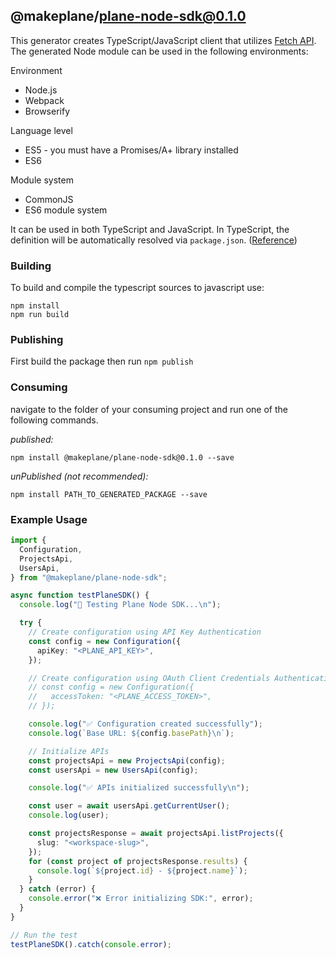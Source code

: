 ## @makeplane/plane-node-sdk@0.1.0

This generator creates TypeScript/JavaScript client that utilizes [Fetch API](https://fetch.spec.whatwg.org/). The generated Node module can be used in the following environments:

Environment
* Node.js
* Webpack
* Browserify

Language level
* ES5 - you must have a Promises/A+ library installed
* ES6

Module system
* CommonJS
* ES6 module system

It can be used in both TypeScript and JavaScript. In TypeScript, the definition will be automatically resolved via `package.json`. ([Reference](https://www.typescriptlang.org/docs/handbook/declaration-files/consumption.html))

### Building

To build and compile the typescript sources to javascript use:
```
npm install
npm run build
```

### Publishing

First build the package then run `npm publish`

### Consuming

navigate to the folder of your consuming project and run one of the following commands.

_published:_

```
npm install @makeplane/plane-node-sdk@0.1.0 --save
```

_unPublished (not recommended):_

```
npm install PATH_TO_GENERATED_PACKAGE --save
```

### Example Usage
```ts
import {
  Configuration,
  ProjectsApi,
  UsersApi,
} from "@makeplane/plane-node-sdk";

async function testPlaneSDK() {
  console.log("🚀 Testing Plane Node SDK...\n");

  try {
    // Create configuration using API Key Authentication
    const config = new Configuration({
      apiKey: "<PLANE_API_KEY>",
    });

    // Create configuration using OAuth Client Credentials Authentication
    // const config = new Configuration({
    //   accessToken: "<PLANE_ACCESS_TOKEN>",
    // });

    console.log("✅ Configuration created successfully");
    console.log(`Base URL: ${config.basePath}\n`);

    // Initialize APIs
    const projectsApi = new ProjectsApi(config);
    const usersApi = new UsersApi(config);

    console.log("✅ APIs initialized successfully\n");

    const user = await usersApi.getCurrentUser();
    console.log(user);

    const projectsResponse = await projectsApi.listProjects({
      slug: "<workspace-slug>",
    });
    for (const project of projectsResponse.results) {
      console.log(`${project.id} - ${project.name}`);
    }
  } catch (error) {
    console.error("❌ Error initializing SDK:", error);
  }
}

// Run the test
testPlaneSDK().catch(console.error);
```